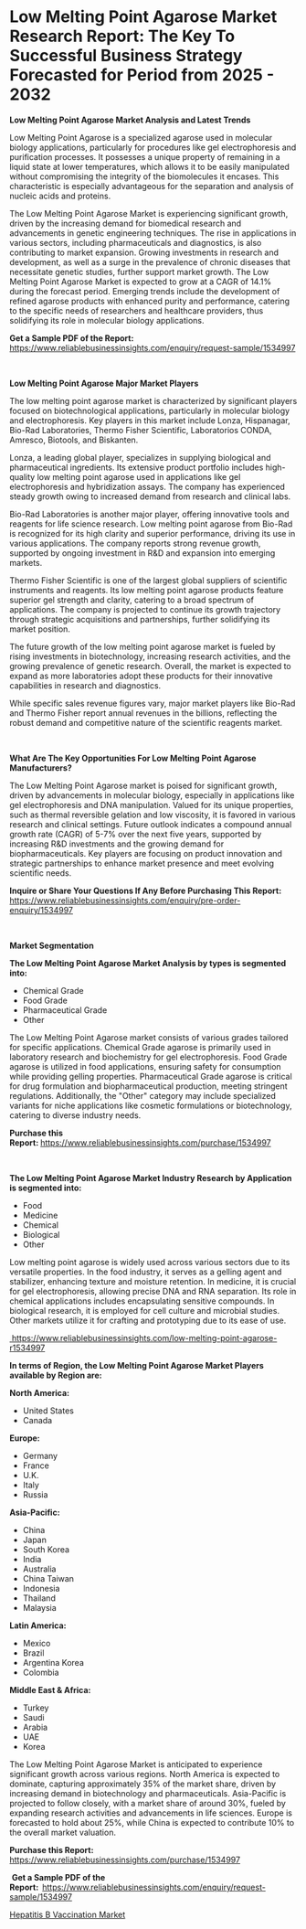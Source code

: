 <p><h1>Low Melting Point Agarose Market Research Report: The Key To Successful Business Strategy Forecasted for Period from 2025 - 2032</h1></p><p><strong>Low Melting Point Agarose Market Analysis and Latest Trends</strong></p>
<p><p>Low Melting Point Agarose is a specialized agarose used in molecular biology applications, particularly for procedures like gel electrophoresis and purification processes. It possesses a unique property of remaining in a liquid state at lower temperatures, which allows it to be easily manipulated without compromising the integrity of the biomolecules it encases. This characteristic is especially advantageous for the separation and analysis of nucleic acids and proteins.</p><p>The Low Melting Point Agarose Market is experiencing significant growth, driven by the increasing demand for biomedical research and advancements in genetic engineering techniques. The rise in applications in various sectors, including pharmaceuticals and diagnostics, is also contributing to market expansion. Growing investments in research and development, as well as a surge in the prevalence of chronic diseases that necessitate genetic studies, further support market growth. The Low Melting Point Agarose Market is expected to grow at a CAGR of 14.1% during the forecast period. Emerging trends include the development of refined agarose products with enhanced purity and performance, catering to the specific needs of researchers and healthcare providers, thus solidifying its role in molecular biology applications.</p></p>
<p><strong>Get a Sample PDF of the Report:&nbsp;</strong> <a href="https://www.reliablebusinessinsights.com/enquiry/request-sample/1534997?utm_campaign=2760&utm_medium=2&utm_source=Github&utm_content=ia&utm_term=08032025&utm_id=low-melting-point-agarose">https://www.reliablebusinessinsights.com/enquiry/request-sample/1534997</a></p>
<p>&nbsp;</p>
<p><strong>Low Melting Point Agarose Major Market Players</strong></p>
<p><p>The low melting point agarose market is characterized by significant players focused on biotechnological applications, particularly in molecular biology and electrophoresis. Key players in this market include Lonza, Hispanagar, Bio-Rad Laboratories, Thermo Fisher Scientific, Laboratorios CONDA, Amresco, Biotools, and Biskanten.</p><p>Lonza, a leading global player, specializes in supplying biological and pharmaceutical ingredients. Its extensive product portfolio includes high-quality low melting point agarose used in applications like gel electrophoresis and hybridization assays. The company has experienced steady growth owing to increased demand from research and clinical labs.</p><p>Bio-Rad Laboratories is another major player, offering innovative tools and reagents for life science research. Low melting point agarose from Bio-Rad is recognized for its high clarity and superior performance, driving its use in various applications. The company reports strong revenue growth, supported by ongoing investment in R&D and expansion into emerging markets.</p><p>Thermo Fisher Scientific is one of the largest global suppliers of scientific instruments and reagents. Its low melting point agarose products feature superior gel strength and clarity, catering to a broad spectrum of applications. The company is projected to continue its growth trajectory through strategic acquisitions and partnerships, further solidifying its market position.</p><p>The future growth of the low melting point agarose market is fueled by rising investments in biotechnology, increasing research activities, and the growing prevalence of genetic research. Overall, the market is expected to expand as more laboratories adopt these products for their innovative capabilities in research and diagnostics.</p><p>While specific sales revenue figures vary, major market players like Bio-Rad and Thermo Fisher report annual revenues in the billions, reflecting the robust demand and competitive nature of the scientific reagents market.</p></p>
<p>&nbsp;</p>
<p><strong>What Are The Key Opportunities For Low Melting Point Agarose Manufacturers?</strong></p>
<p><p>The Low Melting Point Agarose market is poised for significant growth, driven by advancements in molecular biology, especially in applications like gel electrophoresis and DNA manipulation. Valued for its unique properties, such as thermal reversible gelation and low viscosity, it is favored in various research and clinical settings. Future outlook indicates a compound annual growth rate (CAGR) of 5-7% over the next five years, supported by increasing R&D investments and the growing demand for biopharmaceuticals. Key players are focusing on product innovation and strategic partnerships to enhance market presence and meet evolving scientific needs.</p></p>
<p><strong>Inquire or Share Your Questions If Any Before Purchasing This Report:</strong> <a href="https://www.reliablebusinessinsights.com/enquiry/pre-order-enquiry/1534997?utm_campaign=2760&utm_medium=2&utm_source=Github&utm_content=ia&utm_term=08032025&utm_id=low-melting-point-agarose">https://www.reliablebusinessinsights.com/enquiry/pre-order-enquiry/1534997</a></p>
<p>&nbsp;</p>
<p><strong>Market Segmentation</strong></p>
<p><strong>The Low Melting Point Agarose Market Analysis by types is segmented into:</strong></p>
<p><ul><li>Chemical Grade</li><li>Food Grade</li><li>Pharmaceutical Grade</li><li>Other</li></ul></p>
<p><p>The Low Melting Point Agarose market consists of various grades tailored for specific applications. Chemical Grade agarose is primarily used in laboratory research and biochemistry for gel electrophoresis. Food Grade agarose is utilized in food applications, ensuring safety for consumption while providing gelling properties. Pharmaceutical Grade agarose is critical for drug formulation and biopharmaceutical production, meeting stringent regulations. Additionally, the "Other" category may include specialized variants for niche applications like cosmetic formulations or biotechnology, catering to diverse industry needs.</p></p>
<p><strong>Purchase this Report:&nbsp;</strong><a href="https://www.reliablebusinessinsights.com/purchase/1534997?utm_campaign=2760&utm_medium=2&utm_source=Github&utm_content=ia&utm_term=08032025&utm_id=low-melting-point-agarose">https://www.reliablebusinessinsights.com/purchase/1534997</a></p>
<p>&nbsp;</p>
<p><strong>The Low Melting Point Agarose Market Industry Research by Application is segmented into:</strong></p>
<p><ul><li>Food</li><li>Medicine</li><li>Chemical</li><li>Biological</li><li>Other</li></ul></p>
<p><p>Low melting point agarose is widely used across various sectors due to its versatile properties. In the food industry, it serves as a gelling agent and stabilizer, enhancing texture and moisture retention. In medicine, it is crucial for gel electrophoresis, allowing precise DNA and RNA separation. Its role in chemical applications includes encapsulating sensitive compounds. In biological research, it is employed for cell culture and microbial studies. Other markets utilize it for crafting and prototyping due to its ease of use.</p></p>
<p><a href="https://www.reliablebusinessinsights.com/low-melting-point-agarose-r1534997?utm_campaign=2760&utm_medium=2&utm_source=Github&utm_content=ia&utm_term=08032025&utm_id=low-melting-point-agarose">&nbsp;https://www.reliablebusinessinsights.com/low-melting-point-agarose-r1534997</a></p>
<p><strong>In terms of Region, the Low Melting Point Agarose Market Players available by Region are:</strong></p>
<p>
    <p> <strong> North America: </strong>
        <ul>
            <li>United States</li>
            <li>Canada</li>
        </ul>
        </p> 
    <p> <strong> Europe: </strong>
        <ul>
            <li>Germany</li>
            <li>France</li>
            <li>U.K.</li>
            <li>Italy</li>
            <li>Russia</li>
        </ul>
        </p> 
    <p> <strong> Asia-Pacific: </strong>
        <ul>
            <li>China</li>
            <li>Japan</li>
            <li>South Korea</li>
            <li>India</li>
            <li>Australia</li>
            <li>China Taiwan</li>
            <li>Indonesia</li>
            <li>Thailand</li>
            <li>Malaysia</li>
        </ul>
        </p> 
    <p> <strong> Latin America: </strong>
        <ul>
            <li>Mexico</li>
            <li>Brazil</li>
            <li>Argentina Korea</li>
            <li>Colombia</li>
        </ul>
        </p> 
    <p> <strong> Middle East & Africa: </strong>
        <ul>
            <li>Turkey</li>
            <li>Saudi</li>
            <li>Arabia</li>
            <li>UAE</li>
            <li>Korea</li>
        </ul>
    </p>
    </p>
<p><p>The Low Melting Point Agarose Market is anticipated to experience significant growth across various regions. North America is expected to dominate, capturing approximately 35% of the market share, driven by increasing demand in biotechnology and pharmaceuticals. Asia-Pacific is projected to follow closely, with a market share of around 30%, fueled by expanding research activities and advancements in life sciences. Europe is forecasted to hold about 25%, while China is expected to contribute 10% to the overall market valuation.</p></p>
<p><strong>Purchase this Report: </strong><a href="https://www.reliablebusinessinsights.com/purchase/1534997?utm_campaign=2760&utm_medium=2&utm_source=Github&utm_content=ia&utm_term=08032025&utm_id=low-melting-point-agarose">https://www.reliablebusinessinsights.com/purchase/1534997</a></p>
<p>&nbsp;<strong>Get a Sample PDF of the Report:&nbsp;&nbsp;</strong><a href="https://www.reliablebusinessinsights.com/enquiry/request-sample/1534997?utm_campaign=2760&utm_medium=2&utm_source=Github&utm_content=ia&utm_term=08032025&utm_id=low-melting-point-agarose">https://www.reliablebusinessinsights.com/enquiry/request-sample/1534997</a></p>
<p><strong></strong></p>
<p><p><a href="https://github.com/nabadeneme/Market-Research-Report-List-1/blob/main/hepatitis-b-vaccination-market.md?utm_campaign=2760&utm_medium=2&utm_source=Github&utm_content=ia&utm_term=08032025&utm_id=low-melting-point-agarose">Hepatitis B Vaccination Market</a></p></p>